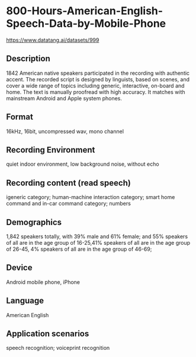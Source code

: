 # 800-Hours-American-English-Speech-Data-by-Mobile-Phone
https://www.datatang.ai/datasets/999

## Description
1842 American native speakers participated in the recording with authentic accent. The recorded script is designed by linguists, based on scenes, and cover a wide range of topics including generic, interactive, on-board and home. The text is manually proofread with high accuracy. It matches with mainstream Android and Apple system phones.

## Format
16kHz, 16bit, uncompressed wav, mono channel

## Recording Environment
quiet indoor environment, low background noise, without echo

## Recording content (read speech)
igeneric category; human-machine interaction category; smart home command and in-car command category; numbers

## Demographics
1,842 speakers totally, with 39% male and 61% female; and 55% speakers of all are in the age group of 16-25,41% speakers of all are in the age group of 26-45, 4% speakers of all are in the age group of 46-69;

## Device
Android mobile phone, iPhone

## Language
American English

## Application scenarios
speech recognition; voiceprint recognition

